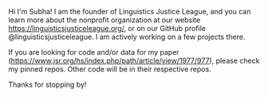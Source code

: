 Hi I'm Subha! I am the founder of Linguistics Justice League, and you can learn more about the nonprofit organization at our website https://linguisticsjusticeleague.org/, or on our GitHub profile @linguisticsjusticeleague. I am actively working on a few projects there.

If you are looking for code and/or data for my paper (https://www.jsr.org/hs/index.php/path/article/view/1977/977), please check my pinned repos. Other code will be in their respective repos.

Thanks for stopping by! 


<!---
subha-v/subha-v is a ✨ special ✨ repository because its `README.md` (this file) appears on your GitHub profile.
You can click the Preview link to take a look at your changes.
--->
